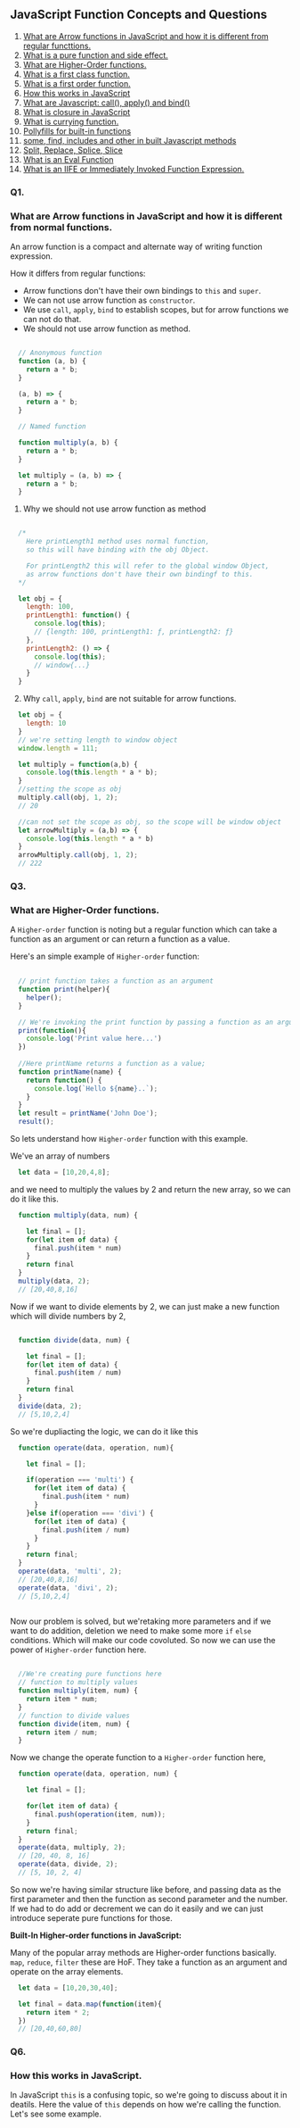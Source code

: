 
## JavaScript Function Concepts and Questions

1. [What are Arrow functions in JavaScript and how it is different from regular functtions.](#Q1)
1. [What is a pure function and side effect.](#Q2)
1. [What are Higher-Order functions.](#Q3)
1. [What is a first class function.](#Q4)
1. [What is a first order function.](#Q5)
1. [How this works in JavaScript](#Q6)
1. [What are Javascript: call(), apply() and bind()](#Q7)
1. [What is closure in JavaScript](#Q8)
1. [What is currying function.](#Q9)
1. [Pollyfills for built-in functions](#Q10)
1. [some, find, includes and other in built Javascript methods](#Q11)
1. [Split, Replace, Splice, Slice](#Q12)
1. [What is an Eval Function](#Q13)
1. [What is an IIFE or Immediately Invoked Function Expression.](#Q13)





###  Q1. 
### What are Arrow functions in JavaScript and how it is different from normal functions.

An arrow function is a compact and alternate way of writing function expression.

How it differs from regular functions:
- Arrow functions don't have their own bindings to `this` and `super`.
- We can not use arrow function as `constructor`.
- We use `call`, `apply`, `bind` to establish scopes, but for arrow functions we can not do that.
- We should not use arrow function as method.

```js

  // Anonymous function
  function (a, b) {
    return a * b;
  }

  (a, b) => {
    return a * b;
  }

  // Named function

  function multiply(a, b) {
    return a * b;
  }

  let multiply = (a, b) => {
    return a * b;
  }

```
1. Why we should not use arrow function as method

```js

  /*
    Here printLength1 method uses normal function, 
    so this will have binding with the obj Object.

    For printLength2 this will refer to the global window Object, 
    as arrow functions don't have their own bindingf to this.
  */

  let obj = {
    length: 100,
    printLength1: function() {
      console.log(this);
      // {length: 100, printLength1: ƒ, printLength2: ƒ}
    },
    printLength2: () => {
      console.log(this);
      // window{...}
    }
  }
```
2. Why `call`, `apply`, `bind` are not suitable for arrow functions.

```js
  let obj = {
    length: 10
  }
  // we're setting length to window object
  window.length = 111;

  let multiply = function(a,b) { 
    console.log(this.length * a * b);
  }
  //setting the scope as obj
  multiply.call(obj, 1, 2);
  // 20

  //can not set the scope as obj, so the scope will be window object
  let arrowMultiply = (a,b) => {
    console.log(this.length * a * b)
  }
  arrowMultiply.call(obj, 1, 2);
  // 222

```

<!-- ###  Q2. What is a pure function and side effect. -->

### Q3. 
### What are Higher-Order functions.

A `Higher-order` function is noting but a regular function which can take a function as an argument or can return a function as a value.

Here's an simple example of `Higher-order` function:

```js
  
  // print function takes a function as an argument
  function print(helper){
    helper();
  }

  // We're invoking the print function by passing a function as an argument
  print(function(){
    console.log('Print value here...')
  })
  
  //Here printName returns a function as a value;
  function printName(name) {
    return function() {
      console.log(`Hello ${name}..`);
    }
  }
  let result = printName('John Doe');
  result();


```
So lets understand how `Higher-order` function with this example.

We've an array of numbers

```js
  let data = [10,20,4,8];
```
and we need to multiply the values by 2 and return the new array, 
so we can do it like this.

```js
  function multiply(data, num) {

    let final = [];
    for(let item of data) {
      final.push(item * num)
    }
    return final
  }
  multiply(data, 2);
  // [20,40,8,16]
```
Now if we want to divide elements by 2, we can just make a new function which will divide numbers by 2,

```js

  function divide(data, num) {

    let final = [];
    for(let item of data) {
      final.push(item / num)
    }
    return final
  }
  divide(data, 2);
  // [5,10,2,4]
```
So we're dupliacting the logic, we can do it like this

```js
  function operate(data, operation, num){

    let final = [];

    if(operation === 'multi') {
      for(let item of data) {
        final.push(item * num)
      }
    }else if(operation === 'divi') {
      for(let item of data) {
        final.push(item / num)
      }
    }
    return final;
  }
  operate(data, 'multi', 2);
  // [20,40,8,16] 
  operate(data, 'divi', 2);
  // [5,10,2,4]
 
```
Now our problem is solved, but we'retaking more parameters and if we want to do addition, deletion we need to make some more `if` `else` conditions. Which will make our code covoluted. So now we can use the power of `Higher-order` function here.

```js

  //We're creating pure functions here
  // function to multiply values
  function multiply(item, num) {
    return item * num;
  }
  // function to divide values
  function divide(item, num) {
    return item / num;
  }

```
Now we change the operate function to a `Higher-order` function here,

```js
  function operate(data, operation, num) {

    let final = [];

    for(let item of data) {
      final.push(operation(item, num));
    } 
    return final;
  }
  operate(data, multiply, 2);
  // [20, 40, 8, 16]
  operate(data, divide, 2);
  // [5, 10, 2, 4]
```
So now we're having similar structure like before, and passing data as the first parameter and then the function as second parameter and the number.
If we had to do add or decrement we can do it easily and we can just introduce seperate pure functions for those. 


**Built-In Higher-order functions in JavaScript:**

Many of the popular array methods are Higher-order functions basically. `map`, `reduce`, `filter` these are HoF. They take a function as an argument and operate on the array elements.

```js
  let data = [10,20,30,40];

  let final = data.map(function(item){
    return item * 2;
  })
  // [20,40,60,80]
```





###  Q6. 
### How this works in JavaScript.
In JavaScript `this` is a confusing topic, so we're going to discuss about it in deatils. 
Here the value of `this` depends on how we're calling the function. Let's see some example.

```js

```

